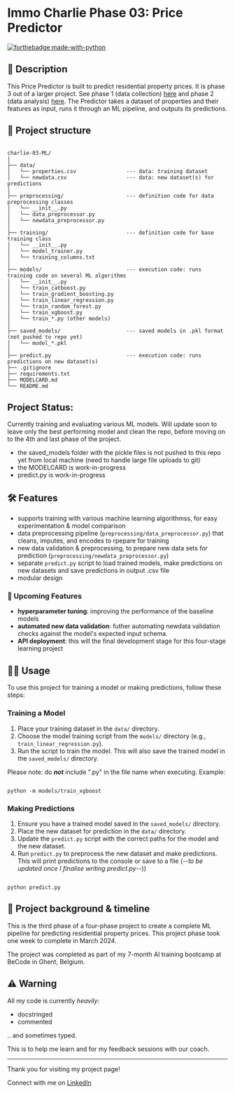 # Immo Charlie Phase 03: Price Predictor

[![forthebadge made-with-python](https://ForTheBadge.com/images/badges/made-with-python.svg)](https://www.python.org/)

## 📖 Description

This Price Predictor is built to predict residential property prices. It is phase 3 out of a larger project. See phase 1 (data collection) [here](https://github.com/emsuru/charlie-01-data-collection) and phase 2 (data analysis) [here](https://github.com/emsuru/charlie-02-data-analysis). The Predictor takes a dataset of properties and their features as input, runs it through an ML pipeline, and outputs its predictions.


## 🧬 Project structure

```

charlie-03-ML/
│
├── data/
│   └── properties.csv                --- data: training dataset
│   └── newdata.csv                   --- data: new dataset(s) for predictions
│
├── preprocessing/                    --- definition code for data preprocessing classes
│   └── __init__.py
│   └── data_preprocessor.py
│   └── newdata_preprocessor.py
│
├── training/                         --- definition code for base training class
│   └── __init__.py
│   └── model_trainer.py
│   └── training_columns.txt
│
├── models/                           --- execution code: runs training code on several ML algorithms
│   └── __init__.py
│   └── train_catboost.py
│   └── train_gradient_boosting.py
│   └── train_linear_regression.py
│   └── train_random_forest.py
│   └── train_xgboost.py
│   └── train_*.py (other models)
│
├── saved_models/                     --- saved models in .pkl format (not pushed to repo yet)
│   └── model_*.pkl
│
├── predict.py                        --- execution code: runs predictions on new dataset(s)
├── .gitignore
├── requirements.txt
├── MODELCARD.md
└── README.md
```


## Project Status:

Currently training and evaluating various ML models. Will update soon to leave only the best performing model and clean the repo, before moving on to the 4th and last phase of the project.

- the saved_models folder with the pickle files is not pushed to this repo yet from local machine (need to handle large file uploads to git)
- the MODELCARD is work-in-progress
- predict.py is work-in-progress



## 🛠️ Features

- supports training with various machine learning algorithmss, for easy experimentation & model comparison
- data preprocessing pipeline (`preprocessing/data_preprocessor.py`) that cleans, imputes, and encodes to rpepare for training
- new data validation & preprocessing, to prepare new data sets for prediction (`preprocessing/newdata_preprocessor.py`)
- separate `predict.py` script to load trained models, make predictions on new datasets and save predictions in output .csv file
- modular design 

### 🚀 Upcoming Features

- **hyperparameter tuning**: improving the performance of the baseline models 
- **automated new data validation**: futher automating newdata validation checks against the model's expected input schema.
- **API deployment**: this will the final development stage for this four-stage learning project 


## 👩‍💻 Usage

To use this project for training a model or making predictions, follow these steps:

### Training a Model

1. Place your training dataset in the `data/` directory.
2. Choose the model training script from the `models/` directory (e.g., `train_linear_regression.py`).
3. Run the script to train the model. This will also save the trained model in the `saved_models/` directory.

Please note: do _**not**_ include ".py" in the file name when executing.
Example:

```

python -m models/train_xgboost 

```


### Making Predictions

1. Ensure you have a trained model saved in the `saved_models/` directory.
2. Place the new dataset for prediction in the `data/` directory.
3. Update the `predict.py` script with the correct paths for the model and the new dataset.
4. Run `predict.py` to preprocess the new dataset and make predictions. This will print predictions to the console or save to a file (--_to be updated once I finalise writing predict.py_--))


```

python predict.py

```


## 📂 Project background & timeline

This is the third phase of a four-phase project to create a complete ML pipeline for predicting residential property prices. This project phase took one week to complete in March 2024.

The project was completed as part of my 7-month AI training bootcamp at BeCode in Ghent, Belgium.


## ⚠️ Warning

All my code is currently *heavily*:

- docstringed
- commented

.. and sometimes typed.

This is to help me learn and for my feedback sessions with our coach.

---

Thank you for visiting my project page!

Connect with me on [LinkedIn](https://www.linkedin.com/in/mirunasuru/)
